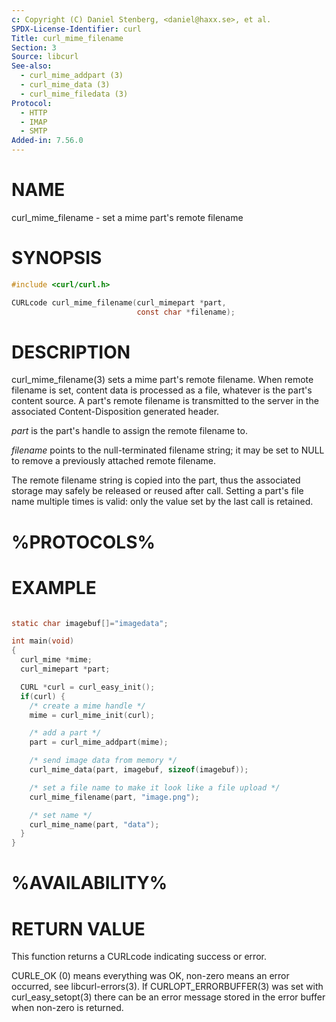 ```yaml
---
c: Copyright (C) Daniel Stenberg, <daniel@haxx.se>, et al.
SPDX-License-Identifier: curl
Title: curl_mime_filename
Section: 3
Source: libcurl
See-also:
  - curl_mime_addpart (3)
  - curl_mime_data (3)
  - curl_mime_filedata (3)
Protocol:
  - HTTP
  - IMAP
  - SMTP
Added-in: 7.56.0
---
```


# NAME

curl_mime_filename - set a mime part's remote filename

# SYNOPSIS

~~~c
#include <curl/curl.h>

CURLcode curl_mime_filename(curl_mimepart *part,
                            const char *filename);
~~~

# DESCRIPTION

curl_mime_filename(3) sets a mime part's remote filename. When remote
filename is set, content data is processed as a file, whatever is the part's
content source. A part's remote filename is transmitted to the server in the
associated Content-Disposition generated header.

*part* is the part's handle to assign the remote filename to.

*filename* points to the null-terminated filename string; it may be set
to NULL to remove a previously attached remote filename.

The remote filename string is copied into the part, thus the associated
storage may safely be released or reused after call. Setting a part's file
name multiple times is valid: only the value set by the last call is retained.

# %PROTOCOLS%

# EXAMPLE

~~~c

static char imagebuf[]="imagedata";

int main(void)
{
  curl_mime *mime;
  curl_mimepart *part;

  CURL *curl = curl_easy_init();
  if(curl) {
    /* create a mime handle */
    mime = curl_mime_init(curl);

    /* add a part */
    part = curl_mime_addpart(mime);

    /* send image data from memory */
    curl_mime_data(part, imagebuf, sizeof(imagebuf));

    /* set a file name to make it look like a file upload */
    curl_mime_filename(part, "image.png");

    /* set name */
    curl_mime_name(part, "data");
  }
}
~~~

# %AVAILABILITY%

# RETURN VALUE

This function returns a CURLcode indicating success or error.

CURLE_OK (0) means everything was OK, non-zero means an error occurred, see
libcurl-errors(3). If CURLOPT_ERRORBUFFER(3) was set with curl_easy_setopt(3)
there can be an error message stored in the error buffer when non-zero is
returned.

